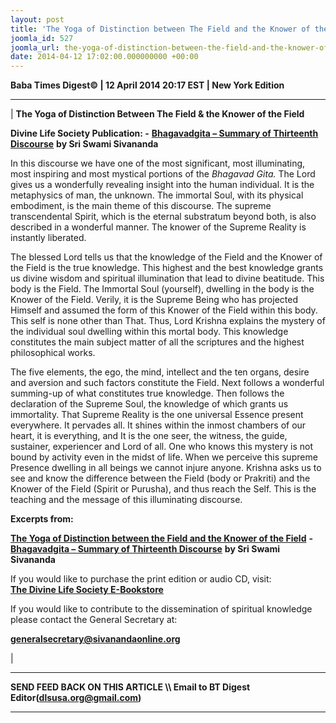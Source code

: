 ```yaml
---
layout: post
title: 'The Yoga of Distinction between The Field and the Knower of the Field '
joomla_id: 527
joomla_url: the-yoga-of-distinction-between-the-field-and-the-knower-of-the-field
date: 2014-04-12 17:02:00.000000000 +00:00
---
```

  











**Baba Times Digest© | 12 April 2014 20:17 EST | New York Edition**

* * *

|
**The Yoga of Distinction Between The Field & the Knower of the Field**

**Divine Life Society Publication: -** [**Bhagavadgita – Summary of Thirteenth Discourse**](http://www.dlshq.org/download/bgita.htm#_VPID_22) **by Sri Swami Sivananda**

In this discourse we have one of the most significant, most illuminating, most inspiring and most mystical portions of the _Bhagavad Gita._ The Lord gives us a wonderfully revealing insight into the human individual. It is the metaphysics of man, the unknown. The immortal Soul, with its physical embodiment, is the main theme of this discourse. The supreme transcendental Spirit, which is the eternal substratum beyond both, is also described in a wonderful manner. The knower of the Supreme Reality is instantly liberated.

The blessed Lord tells us that the knowledge of the Field and the Knower of the Field is the true knowledge. This highest and the best knowledge grants us divine wisdom and spiritual illumination that lead to divine beatitude. This body is the Field. The Immortal Soul (yourself), dwelling in the body is the Knower of the Field. Verily, it is the Supreme Being who has projected Himself and assumed the form of this Knower of the Field within this body. This self is none other than That. Thus, Lord Krishna explains the mystery of the individual soul dwelling within this mortal body. This knowledge constitutes the main subject matter of all the scriptures and the highest philosophical works.

The five elements, the ego, the mind, intellect and the ten organs, desire and aversion and such factors constitute the Field. Next follows a wonderful summing-up of what constitutes true knowledge. Then follows the declaration of the Supreme Soul, the knowledge of which grants us immortality. That Supreme Reality is the one universal Essence present everywhere. It pervades all. It shines within the inmost chambers of our heart, it is everything, and It is the one seer, the witness, the guide, sustainer, experiencer and Lord of all. One who knows this mystery is not bound by activity even in the midst of life. When we perceive this supreme Presence dwelling in all beings we cannot injure anyone. Krishna asks us to see and know the difference between the Field (body or Prakriti) and the Knower of the Field (Spirit or Purusha), and thus reach the Self. This is the teaching and the message of this illuminating discourse.

**Excerpts from:**

[**The Yoga of Distinction between the Field and the Knower of the Field**](http://www.dlshq.org/download/bgita.htm#_VPID_22) **-** [**Bhagavadgita – Summary of Thirteenth Discourse**](http://www.dlshq.org/download/bgita.htm#_VPID_12) **by Sri Swami Sivananda**  











If you would like to purchase the print edition or audio CD, visit:   
 [**The Divine Life Society E-Bookstore**](http://www.dlshq.org/cgi-bin/store/commerce.cgi?category=krishnananda&cart_id=1394930528.401)

If you would like to contribute to the dissemination of spiritual knowledge please contact the General Secretary at:

**[generalsecretary@sivanandaonline.org](mailto:generalsecretary@sivanandaonline.org)**



 |



* * *

**SEND FEED BACK ON THIS ARTICLE \\\ Email to BT Digest Editor[](mailto:dlsusa.org@gmail.com?subject=DLS%20Posts)(dlsusa.org@gmail.com)**

* * *

  
